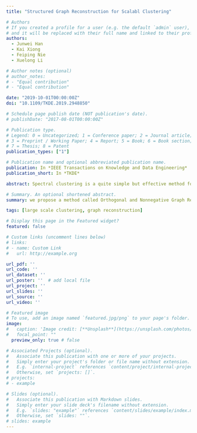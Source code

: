 ```yaml
---
title: "Structured Graph Reconstruction for Scalabl Clustering"

# Authors
# If you created a profile for a user (e.g. the default `admin` user), write the username (folder name) here 
# and it will be replaced with their full name and linked to their profile.
authors:
  - Junwei Han
  - Kai Xiong
  - Feiping Nie
  - Xuelong Li

# Author notes (optional)
# author_notes:
# - "Equal contribution"
# - "Equal contribution"

date: "2019-10-01T00:00:00Z"
doi: "10.1109/TKDE.2019.2948850"

# Schedule page publish date (NOT publication's date).
# publishDate: "2017-08-01T00:00:00Z"

# Publication type.
# Legend: 0 = Uncategorized; 1 = Conference paper; 2 = Journal article;
# 3 = Preprint / Working Paper; 4 = Report; 5 = Book; 6 = Book section;
# 7 = Thesis; 8 = Patent
publication_types: ["1"]

# Publication name and optional abbreviated publication name.
publication: In *IEEE Transactions on Knowledge and Data Engineering*
publication_short: In *TKDE*

abstract: Spectral clustering is a quite simple but effective method for solving graph clustering problem. It projects the original data points into a lower dimensional space with spectral embedding, and then relies on an algorithm to obtain the cluster labels. Since it involves eigen-decomposition of the graph Laplacian matrix for embedding, spectral clustering has high time complexity and is not able to process large scale data. The performance of spectral clustering is also limited by a post-processing algorithm such as kmeans. To tackle the two issues, we propose a method called Orthogonal and Nonnegative Graph Reconstruction (ONGR) for large scale clustering. The two constraints serve as a structure constraint with which the graph reconstructed by the indicator matrix is structured. The proposed method has linear time complexity with respect to the data size that it mainly needs to implicitly construct a graph and iteratively perform economical singular value decomposition for a small size matrix. Moreover, the interpretability of the indicator matrix is offered due to the nonnegative constraint, and thus our method can provide the cluster labels with no post-processing. The experiments on benchmark datasets show the effectiveness of the proposed scalable clustering method.

# Summary. An optional shortened abstract.
summary: we propose a method called Orthogonal and Nonnegative Graph Reconstruction (ONGR) for large scale clustering. This is an journal extension of the work published in conference IJCAI-2017.

tags: [large scale clustering, graph reconstruction]

# Display this page in the Featured widget?
featured: false

# Custom links (uncomment lines below)
# links:
# - name: Custom Link
#   url: http://example.org

url_pdf: ''
url_code: ''
url_dataset: ''
url_poster: ''  # add local file
url_project: ''
url_slides: ''
url_source: ''
url_video: ''

# Featured image
# To use, add an image named `featured.jpg/png` to your page's folder. 
image:
#   caption: 'Image credit: [**Unsplash**](https://unsplash.com/photos/pLCdAaMFLTE)'
#   focal_point: ""
  preview_only: true # false

# Associated Projects (optional).
#   Associate this publication with one or more of your projects.
#   Simply enter your project's folder or file name without extension.
#   E.g. `internal-project` references `content/project/internal-project/index.md`.
#   Otherwise, set `projects: []`.
# projects:
# - example

# Slides (optional).
#   Associate this publication with Markdown slides.
#   Simply enter your slide deck's filename without extension.
#   E.g. `slides: "example"` references `content/slides/example/index.md`.
#   Otherwise, set `slides: ""`.
# slides: example
---
```




<!-- {{% callout note %}}
Click the *Cite* button above to demo the feature to enable visitors to import publication metadata into their reference management software.
{{% /callout %}} -->

<!-- {{% callout note %}}
Create your slides in Markdown - click the *Slides* button to check out the example.
{{% /callout %}} -->

<!-- Supplementary notes can be added here, including [code, math, and images](https://wowchemy.com/docs/writing-markdown-latex/). -->
